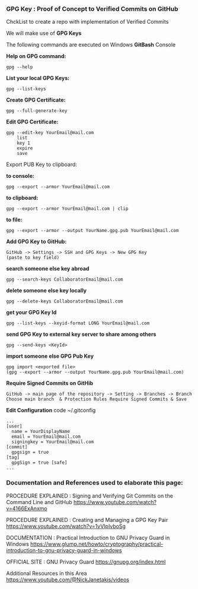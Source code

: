 ### GPG Key : Proof of Concept to **Verified Commits on GitHub**

ChckList to create a repo with implementation of Verified Commits

We will make use of **GPG Keys**

The following commands are executed on Windows **GitBash** Console

**Help on GPG command:**

```
gpg --help
```

**List your local GPG Keys:**

```
gpg --list-keys
```

**Create GPG Certificate:**

```
gpg --full-generate-key
```

**Edit GPG Certificate:**

```
gpg --edit-key YourEmail@mail.com
	list
	key 1
	expire
	save
```

Export PUB Key to clipboard:

**to console:**

```
gpg --export --armor YourEmail@mail.com
```

**to clipboard:**

```
gpg --export --armor YourEmail@mail.com | clip
```

**to file:**

```
gpg --export --armor --output YourName.gpg.pub YourEmail@mail.com
```

**Add GPG Key to GitHub:**

```
GitHub -> Settings -> SSH and GPG Keys -> New GPG Key
(paste to key field)
```

**search someone else key abroad**

```
gpg --search-keys CollaboratorEmail@mail.com
```

**delete someone else key locally**

```
gpg --delete-keys CollaboratorEmail@mail.com
```

**get your GPG Key Id**

```
gpg --list-keys --keyid-format LONG YourEmail@mail.com
```

**send GPG Key to external key server to share among others**

```
gpg --send-keys <KeyId>
```

**import someone else GPG Pub Key**

```
gpg import <exported file>
(gpg --export --armor --output YourName.gpg.pub YourEmail@mail.com)
```

**Require Signed Commits on GitHib**

```
GitHub -> main page of the repository -> Setting -> Branches -> Branch
Choose main branch  & Protection Rules Require Signed Commits & Save
```

**Edit Configuration** code ~/.gitconfig

```
...
[user]
  name = YourDisplayName
  email = YourEmail@mail.com
  signingkey = YourEmail@mail.com
[commit]
  gpgsign = true
[tag]
  gpgSign = true [safe]
...

```

### Documentation and References used to elaborate this page:

PROCEDURE EXPLAINED : Signing and Verifying Git Commits on the Command Line and GitHub
https://www.youtube.com/watch?v=4166ExAnxmo

PROCEDURE EXPLAINED : Creating and Managing a GPG Key Pair
https://www.youtube.com/watch?v=1vVIpIvboSg

DOCUMENTATION : Practical Introduction to GNU Privacy Guard in Windows
https://www.glump.net/howto/cryptography/practical-introduction-to-gnu-privacy-guard-in-windows

OFFICIAL SITE : GNU Privacy Guard 
https://gnupg.org/index.html

Additional Resources in this Area
https://www.youtube.com/@NickJanetakis/videos


